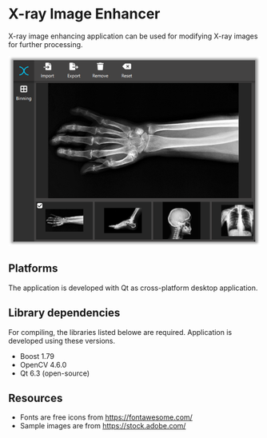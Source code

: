 # X-ray Image Enhancer
 
 X-ray image enhancing application can be used for modifying X-ray images for further processing.

![Screenshot](doc/screenshot.png)

## Platforms

The application is developed with Qt as cross-platform desktop application.

## Library dependencies

For compiling, the libraries listed belowe are required. 
Application is developed using these versions.

- Boost 1.79
- OpenCV 4.6.0
- Qt 6.3 (open-source)

## Resources

- Fonts are free icons from https://fontawesome.com/
- Sample images are from https://stock.adobe.com/